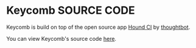 Keycomb SOURCE CODE
====

Keycomb is build on top of the open source app [Hound CI](https://houndci.com) by [thoughtbot](http://thoughtbot.com).

You can view Keycomb's source code [here](https://github.com/keycomb/keycomb).
